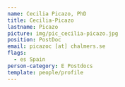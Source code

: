 ```yaml
---
name: Cecilia Picazo, PhD
title: Cecilia-Picazo
lastname: Picazo
picture: img/pic_cecilia-picazo.jpg
position: PostDoc
email: picazoc [at] chalmers.se
flags:
  - es Spain
person-category: E Postdocs
template: people/profile
---
```


